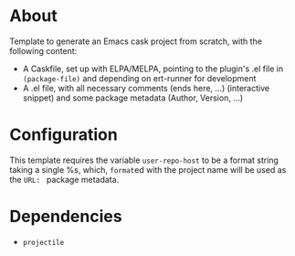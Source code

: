 # About

Template to generate an Emacs cask project from scratch, with the following
content:
- A Caskfile, set up with ELPA/MELPA, pointing to the plugin's .el file in
  `(package-file)` and depending on ert-runner for development
- A <project-name>.el file, with all necessary comments (ends here, …)
  (interactive snippet) and some package metadata (Author, Version, …)
  
# Configuration

This template requires the variable `user-repo-host` to be a format string
taking a single %s, which, `format`ed with the project name will be used as the
`URL: ` package metadata.

# Dependencies

- `projectile`
